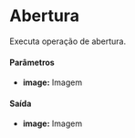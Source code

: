 # Abertura

Executa operação de abertura.

#### Parâmetros
* __image:__ Imagem

#### Saída
* __image:__ Imagem
